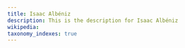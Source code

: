 ```yaml
---
title: Isaac Albéniz
description: This is the description for Isaac Albéniz
wikipedia: 
taxonomy_indexes: true
---
```

